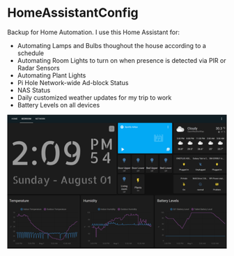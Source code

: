 # HomeAssistantConfig
Backup for Home Automation. 
I use this Home Assistant for:
- Automating Lamps and Bulbs thoughout the house according to a schedule
- Automating Room Lights to turn on when presence is detected via PIR or Radar Sensors
- Automating Plant Lights
- Pi Hole Network-wide Ad-block Status
- NAS Status
- Daily customized weather updates for my trip to work
- Battery Levels on all devices

![Preview](preview.png)


